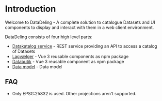 <!--
[![npm](https://img.shields.io/npm/v/@dmp/lagvaelger-client-ui.svg)](https://www.npmjs.com/package/@dmp/lagvaelger-client-ui)
[![npm](https://img.shields.io/npm/v/@dmp/lagvaelger-client-api.svg)](https://www.npmjs.com/package/@dmp/lagvaelger-client-api)
-->

# Introduction

Welcome to DataDeling - A complete solution to catalogue Datasets and UI components to display and interact with them in a web client environment.

DataDeling consists of four high level parts:

* [Datakatalog service](doc/backend) - REST service providing an API to access a catalog of Datasets
* [Lagvælger](doc/frontend) - Vue 3 reusable components as npm package
* [Databutik](doc/frontend) - Vue 3 reusable component as npm package
* [Data model](doc/datamodel) - Data model

## FAQ

- Only EPSG:25832 is used. Other projections aren't supported.

